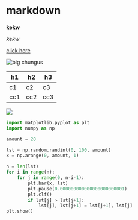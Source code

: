 # markdown

**kekw**



*kekw*

[click here](https://www.youtube.com/watch?v=dQw4w9WgXcQ)

![big chungus](https://user-images.githubusercontent.com/77541325/183602234-0ec79f4b-7496-40b6-9155-1d1b1a050d79.gif)


|h1|h2|h3|
|---|---|---|
|c1|c2|c3|
|cc1|cc2|cc3|

![](https://user-images.githubusercontent.com/77541325/183598889-e7b9cf1b-a7b8-4626-a5d5-0ecc4711e13e.jpg)


```python
import matplotlib.pyplot as plt
import numpy as np

amount = 20

lst = np.random.randint(0, 100, amount)
x = np.arange(0, amount, 1)

n = len(lst)
for i in range(n):
    for j in range(0, n-i-1):
        plt.bar(x, lst)
        plt.pause(0.000000000000000000000001)
        plt.clf()
        if lst[j] > lst[j+1]:
            lst[j], lst[j+1] = lst[j+1], lst[j]
plt.show()

```
